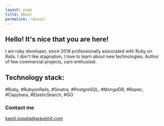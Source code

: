```yaml
---
layout: page
title: About
permalink: /about/
---
```


## Hello! It's nice that you are here!

I am ruby developer, since 2018 professionally associated with Ruby on Rails.
I don't like stagnation, I love to learn about new technologies. Author of few commercial projects, cars enthusiast.

## Technology stack:

#Ruby, #RubyonRails, #Sinatra, #PostgreSQL, #MongoDB, #Rspec, #Capybara, #ElasticSearch, #GO

### Contact me

[kamil.sopata@waveinit.com](mailto:kamil.sopata@waveinit.com)
